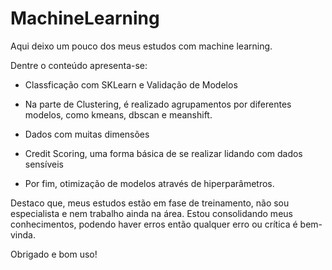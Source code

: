 # MachineLearning
Aqui deixo um pouco dos meus estudos com machine learning.

Dentre o conteúdo apresenta-se:

- Classficação com SKLearn e Validação de Modelos

- Na parte de Clustering, é realizado agrupamentos por diferentes modelos, como kmeans, dbscan e meanshift.

- Dados com muitas dimensões 

- Credit Scoring, uma forma básica de se realizar lidando com dados sensíveis

- Por fim, otimização de modelos através de hiperparâmetros.


Destaco que, meus estudos estão em fase de treinamento, não sou especialista e nem trabalho ainda na área. Estou consolidando meus conhecimentos, podendo haver erros então qualquer erro ou crítica é bem-vinda. 

Obrigado e bom uso!
